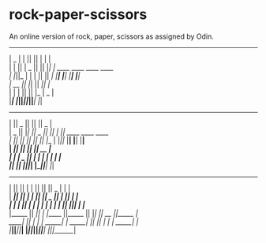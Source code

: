 # rock-paper-scissors
An online version of rock, paper, scissors as assigned by Odin.
   ______    _______  _______  ___   _                                    
  |    _ |  |       ||       ||   | | |                                   
  |   | ||  |   _   ||       ||   |_| |       ____   ____   ____   ____   
  |   |_||_ |  | |  ||       ||      _|      |____| |____| |____| |____|  
  |    __  ||  |_|  ||      _||     |_                                    
  |   |  | ||       ||     |_ |    _  |                                   
  |___|  |_||_______||_______||___| |_|                                   
   _______  _______  _______  _______  ______                             
  |       ||   _   ||       ||       ||    _ |                            
  |    _  ||  |_|  ||    _  ||    ___||   | ||       ____   ____   ____   
  |   |_| ||       ||   |_| ||   |___ |   |_||_     |____| |____| |____|  
  |    ___||       ||    ___||    ___||    __  |                          
  |   |    |   _   ||   |    |   |___ |   |  | |                          
  |___|    |__| |__||___|    |_______||___|  |_|                          
   _______  _______  ___   _______  _______  _______  ______    _______   
  |       ||       ||   | |       ||       ||       ||    _ |  |       |  
  |  _____||       ||   | |  _____||  _____||   _   ||   | ||  |  _____|  
  | |_____ |       ||   | | |_____ | |_____ |  | |  ||   |_||_ | |_____   
  |_____  ||      _||   | |_____  ||_____  ||  |_|  ||    __  ||_____  |  
   _____| ||     |_ |   |  _____| | _____| ||       ||   |  | | _____| |  
  |_______||_______||___| |_______||_______||_______||___|  |_||_______|
